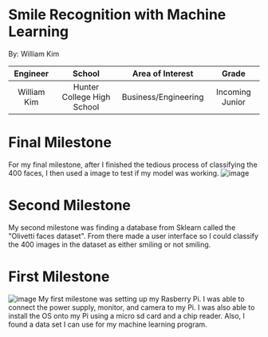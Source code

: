 # Smile Recognition with Machine Learning
By: William Kim

| **Engineer** | **School** | **Area of Interest** | **Grade** |
|:--:|:--:|:--:|:--:|
| William Kim | Hunter College High School | Business/Engineering | Incoming Junior
  
# Final Milestone
For my final milestone, after I finished the tedious process of classifying the 400 faces, I then used a image to test if my model was working. 
![image](https://user-images.githubusercontent.com/87985881/129373767-84fdb63d-b2dd-4005-9c2f-5d93deffe291.png)

# Second Milestone
My second milestone was finding a database from Sklearn called the "Olivetti faces dataset". From there made a user interface so I could classify the 400 images in the dataset as either smiling or not smiling. 

# First Milestone
![image](https://cdn.discordapp.com/attachments/870297608189542430/875026705851486208/image0.jpg)
My first milestone was setting up my Rasberry Pi. I was able to connect the power supply, monitor, and camera to my Pi. I was also able to install the OS onto my Pi using a micro sd card and a chip reader. Also, I found a data set I can use for my machine learning program. 

